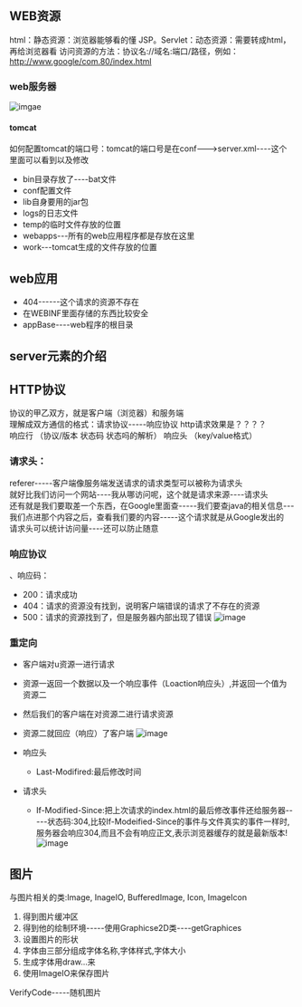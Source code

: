 ## WEB资源
html：静态资源：浏览器能够看的懂
JSP。Servlet：动态资源：需要转成html，再给浏览器看
访问资源的方法：协议名://域名:端口/路径，例如：http://www.google/com.80/index.html
### web服务器
![imgae](https://note.youdao.com/yws/public/resource/c59c5811d8de94940feb09e645660291/xmlnote/2E0C44E325684FB8BC65AB57DA4C94A4/5948)
#### tomcat
如何配置tomcat的端口号：tomcat的端口号是在conf--->server.xml----这个里面可以看到以及修改  
 - bin目录存放了----bat文件
 - conf配置文件
 - lib自身要用的jar包
 - logs的日志文件
 - temp的临时文件存放的位置
 - webapps---所有的web应用程序都是存放在这里
 - work---tomcat生成的文件存放的位置

## web应用
 - 404------这个请求的资源不存在
 - 在WEBINF里面存储的东西比较安全
 - appBase----web程序的根目录

## server元素的介绍
## HTTP协议
协议的甲乙双方，就是客户端（浏览器）和服务端  
理解成双方通信的格式：请求协议-----响应协议
http请求效果是？？？？  
响应行 （协议/版本 状态码 状态吗的解析）
响应头 （key/value格式）  
### 请求头：
referer-----客户端像服务端发送请求的请求类型可以被称为请求头  
就好比我们访问一个网站----我从哪访问呢，这个就是请求来源----请求头  
还有就是我们要取差一个东西，在Google里面查-----我们要查java的相关信息---我们点进那个内容之后，查看我们要的内容-----这个请求就是从Google发出的  
请求头可以统计访问量----还可以防止随意
### 响应协议
、响应码：
 - 200：请求成功
 - 404：请求的资源没有找到，说明客户端错误的请求了不存在的资源
 - 500：请求的资源找到了，但是服务器内部出现了错误
  ![image](https://note.youdao.com/yws/public/resource/c59c5811d8de94940feb09e645660291/xmlnote/76A0E815946E4980ACC039C95EEBBDA7/6047)
### 重定向
 - 客户端对u资源一进行请求
 - 资源一返回一个数据以及一个响应事件（Loaction响应头）,并返回一个值为资源二
 - 然后我们的客户端在对资源二进行请求资源
 - 资源二就回应（响应）了客户端
  ![image](https://note.youdao.com/yws/public/resource/c59c5811d8de94940feb09e645660291/xmlnote/AE77873D823D42138FA453D884B81574/6058)

 - 响应头
    - Last-Modifired:最后修改时间
 - 请求头
    - If-Modified-Since:把上次请求的index.html的最后修改事件还给服务器-----状态码:304,比较If-Modeified-Since的事件与文件真实的事件一样时,服务器会响应304,而且不会有响应正文,表示浏览器缓存的就是最新版本!
      ![image](https://note.youdao.com/yws/public/resource/c59c5811d8de94940feb09e645660291/xmlnote/EB80D5A2F85648B2B902C3E566DAD6B1/6123)

## 图片
与图片相关的类:Image, InageIO, BufferedImage, Icon, ImageIcon
1. 得到图片缓冲区
2. 得到他的绘制环境-----使用Graphicse2D类----getGraphices
3. 设置图片的形状
4. 字体由三部分组成字体名称,字体样式,字体大小
5. 生成字体用draw...来
6. 使用ImageIO来保存图片

VerifyCode-----随机图片